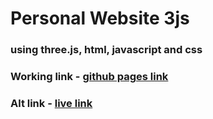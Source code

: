 # Personal Website 3js
###  using three.js, html, javascript and css 

### Working link - [github pages link](https://gyanaranjans.github.io/Personal-Portfolio/)
### Alt link - [live link]()
